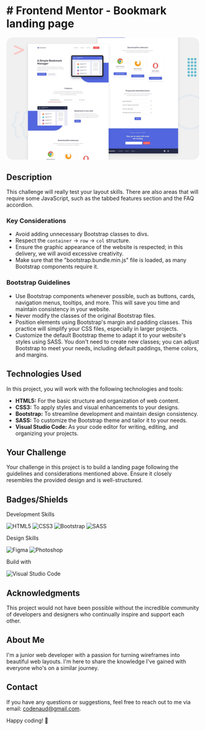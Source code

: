 # # Frontend Mentor - Bookmark landing page

[![Bookmark landing page](assets/git-screenshot.png)](https://codenaud.github.io/sprint-01-2/)

## Description

This challenge will really test your layout skills. There are also areas that will require some JavaScript, such as the tabbed features section and the FAQ accordion.

### Key Considerations

- Avoid adding unnecessary Bootstrap classes to divs.
- Respect the `container` -> `row` -> `col` structure.
- Ensure the graphic appearance of the website is respected; in this delivery, we will avoid excessive creativity.
- Make sure that the "bootstrap.bundle.min.js" file is loaded, as many Bootstrap components require it.

### Bootstrap Guidelines

- Use Bootstrap components whenever possible, such as buttons, cards, navigation menus, tooltips, and more. This will save you time and maintain consistency in your website.
- Never modify the classes of the original Bootstrap files.
- Position elements using Bootstrap's margin and padding classes. This practice will simplify your CSS files, especially in larger projects.
- Customize the default Bootstrap theme to adapt it to your website's styles using SASS. You don't need to create new classes; you can adjust Bootstrap to meet your needs, including default paddings, theme colors, and margins.

## Technologies Used

In this project, you will work with the following technologies and tools:

- **HTML5:** For the basic structure and organization of web content.
- **CSS3:** To apply styles and visual enhancements to your designs.
- **Bootstrap:** To streamline development and maintain design consistency.
- **SASS:** To customize the Bootstrap theme and tailor it to your needs.
- **Visual Studio Code:** As your code editor for writing, editing, and organizing your projects.

## Your Challenge

Your challenge in this project is to build a landing page following the guidelines and considerations mentioned above. Ensure it closely resembles the provided design and is well-structured.

## Badges/Shields

Development Skills

![HTML5](https://img.shields.io/badge/HTML5-E34F26?style=for-the-badge&logo=html5&logoColor=white)
![CSS3](https://img.shields.io/badge/CSS3-1572B6?style=for-the-badge&logo=css3&logoColor=white)
![Bootstrap](https://img.shields.io/badge/Bootstrap-7952B3?style=for-the-badge&logo=bootstrap&logoColor=white)
![SASS](https://img.shields.io/badge/SASS-CC6699?style=for-the-badge&logo=sass&logoColor=white)

Design Skills

![Figma](https://img.shields.io/badge/Figma-F24E1E?style=for-the-badge&logo=figma&logoColor=white)
![Photoshop](https://img.shields.io/badge/Adobe%20Photoshop-31A8FF?style=for-the-badge&logo=Adobe%20Photoshop&logoColor=black)

Build with

![Visual Studio Code](https://img.shields.io/badge/Visual_Studio_Code-0078D4?style=for-the-badge&logo=visual%20studio%20code&logoColor=white)

## Acknowledgments

This project would not have been possible without the incredible community of developers and designers who continually inspire and support each other.

## About Me

I'm a junior web developer with a passion for turning wireframes into beautiful web layouts. I'm here to share the knowledge I've gained with everyone who's on a similar journey.

## Contact

If you have any questions or suggestions, feel free to reach out to me via email: [codenaud@gmail.com](mailto:codenaud@gmail.com).

Happy coding! 🚀

